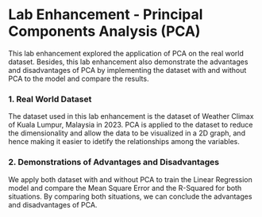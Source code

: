 # Lab Enhancement - Principal Components Analysis (PCA)

This lab enhancement explored the application of PCA on the real world dataset. Besides, this lab enhancement also demonstrate the advantages and disadvantages of PCA by implementing the dataset with and without PCA to the model and compare the results.

### 1. Real World Dataset

The dataset used in this lab enhancement is the dataset of Weather Climax of Kuala Lumpur, Malaysia in 2023. PCA is applied to the dataset to reduce the dimensionality and allow the data to be visualized in a 2D graph, and hence making it easier to idetify the relationships among the variables.

### 2. Demonstrations of Advantages and Disadvantages

We apply both dataset with and without PCA to train the Linear Regression model and compare the Mean Square Error and the R-Squared for both situations. By comparing both situations, we can conclude the advantages and disadvantages of PCA.
